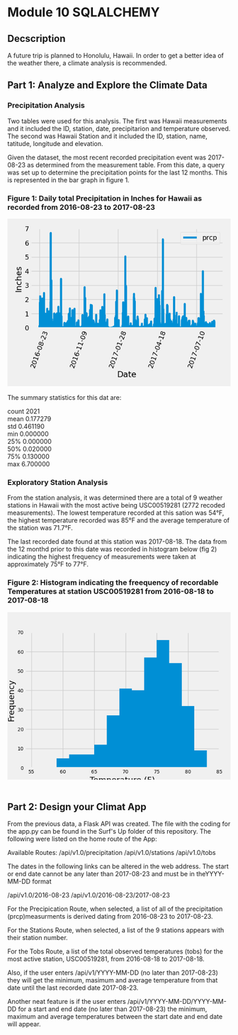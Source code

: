 # Module 10 SQLALCHEMY

## Decscription

A future trip is planned to Honolulu, Hawaii.  In order to get a better idea of the weather there, a climate analysis is recommended.  

## Part 1:  Analyze and Explore the Climate Data

### Precipitation Analysis

Two tables were used for this analysis.  The first was Hawaii measurements and it included the ID, station, date, precipitarion and temperature observed.  The second was Hawaii Station and it included the ID, station, name, tatitude, longitude and elevation. 

Given the dataset, the most recent recorded precipitation event was 2017-08-23 as determined from the measurement table.  From this date, a query was set up to determine the precipitation points for the last 12 months.  This is represented in the bar graph in figure 1.  

### Figure 1: Daily total Precipitation in Inches for Hawaii as recorded from 2016-08-23 to 2017-08-23
![](https://github.com/TraceyGeneau/sqlalchemy-challenge/blob/main/Surfs_UP/images/precipitation.png)

The summary statistics for this dat are:

count	2021<br/>
mean	0.177279<br/>
std	    0.461190<br/>
min	    0.000000<br/>
25%	    0.000000<br/>
50%	    0.020000<br/>
75%	    0.130000<br/>
max	    6.700000<br/>

### Exploratory Station Analysis

From the station analysis, it was determined there are a total of 9 weather stations in Hawaii with the most active being USC00519281 (2772 recoded measurements). The lowest temperature recorded at this sation was 54°F, the highest temperature recorded was 85°F and the average temperature of the station was 71.7°F.

The last recorded date found at this station was 2017-08-18.  The data from the 12 monthd prior to this date was recorded in histogram below (fig 2) indicating the highest frequency of measurements were taken at approximately 75°F to 77°F.

### Figure 2:  Histogram indicating the freequency of recordable Temperatures at station USC00519281 from 2016-08-18 to 2017-08-18
![](https://github.com/TraceyGeneau/sqlalchemy-challenge/blob/main/Surfs_UP/images/tobs.png)  <br/><br/>

## Part 2: Design your Climat App

From the previous data, a Flask API was created.  The file with the coding for the app.py can be found in the Surf's Up folder of this repository.  The following were listed on the home route of the App:

Available Routes:
/api/v1.0/precipitation
/api/v1.0/stations
/api/v1.0/tobs

The dates in the following links can be altered in the web address.
The start or end date cannot be any later than 2017-08-23 and must be in theYYYY-MM-DD format

/api/v1.0/2016-08-23
/api/v1.0/2016-08-23/2017-08-23

For the Precipication Route, when selected, a list of all of the precipitation (prcp)measurments is derived dating from 2016-08-23 to 2017-08-23.

For the Stations Route, when selected, a list of the 9 stations appears with their station number. 

For the Tobs Route, a list of the total observed temperatures (tobs) for the most active station, USC00519281, from 2016-08-18 to 2017-08-18.

Also, if the user enters /api/v1/YYYY-MM-DD (no later than 2017-08-23) they will get the minimum, masimum and average temperature from that date until the last recorded date 2017-08-23.

Another neat feature is if the user enters /api/v1/YYYY-MM-DD/YYYY-MM-DD for a start and end date (no later than 2017-08-23) the minimum, maximum and average temperatures between the start date and end date will appear.
